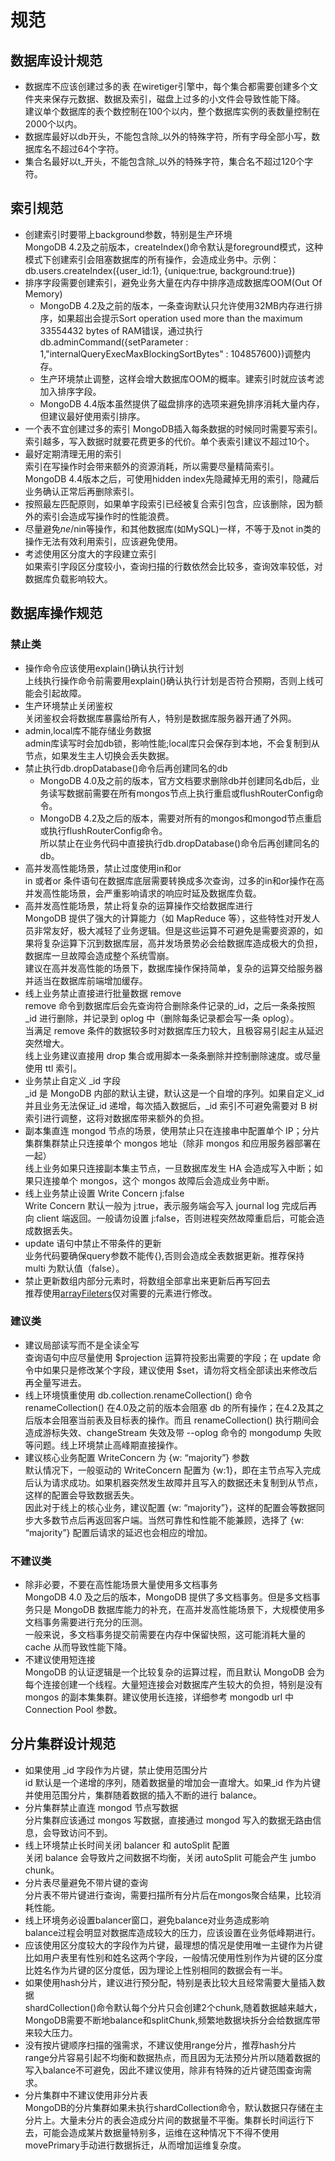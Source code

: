 # 规范

## 数据库设计规范

* 数据库不应该创建过多的表
  在wiretiger引擎中，每个集合都需要创建多个文件夹来保存元数据、数据及索引，磁盘上过多的小文件会导致性能下降。  
  建议单个数据库的表个数控制在100个以内，整个数据库实例的表数量控制在2000个以内。
* 数据库最好以db开头，不能包含除_以外的特殊字符，所有字母全部小写，数据库名不超过64个字符。
* 集合名最好以t_开头，不能包含除_以外的特殊字符，集合名不超过120个字符。

## 索引规范

* 创建索引时要带上background参数，特别是生产环境  
  MongoDB 4.2及之前版本，createIndex()命令默认是foreground模式，这种模式下创建索引会阻塞数据库的所有操作，会造成业务中。示例： db.users.createIndex({user_id:1}, {unique:true, background:true})
* 排序字段需要创建索引，避免业务大量在内存中排序造成数据库OOM(Out Of Memory)  
  * MongoDB 4.2及之前的版本，一条查询默认只允许使用32MB内存进行排序，如果超出会提示Sort operation used more than the maximum 33554432 bytes of RAM错误，通过执行db.adminCommand({setParameter : 1,"internalQueryExecMaxBlockingSortBytes" : 104857600})调整内存。
  * 生产环境禁止调整，这样会增大数据库OOM的概率。建索引时就应该考滤加入排序字段。
  * MongoDB 4.4版本虽然提供了磁盘排序的选项来避免排序消耗大量内存，但建议最好使用索引排序。
* 一个表不宜创建过多的索引
  MongoDB插入每条数据的时候同时需要写索引。索引越多，写入数据时就要花费更多的代价。单个表索引建议不超过10个。
* 最好定期清理无用的索引  
  索引在写操作时会带来额外的资源消耗，所以需要尽量精简索引。  
  MongoDB 4.4版本之后，可使用hidden index先隐藏掉无用的索引，隐藏后业务确认正常后再删除索引。
* 按照最左匹配原则，如果单字段索引已经被复合索引包含，应该删除，因为额外的索引会造成写操作时的性能浪费。
* 尽量避免$ne/$nin等操作，和其他数据库(如MySQL)一样，不等于及not in类的操作无法有效利用索引，应该避免使用。
* 考滤使用区分度大的字段建立索引  
  如果索引字段区分度较小，查询扫描的行数依然会比较多，查询效率较低，对数据库负载影响较大。

## 数据库操作规范

### 禁止类

* 操作命令应该使用explain()确认执行计划  
  上线执行操作命令前需要用explain()确认执行计划是否符合预期，否则上线可能会引起故障。
* 生产环境禁止关闭鉴权  
  关闭鉴权会将数据库暴露给所有人，特别是数据库服务器开通了外网。
* admin,local库不能存储业务数据  
  admin库读写时会加db锁，影响性能;local库只会保存到本地，不会复制到从节点，如果发生主人切换会丢失数据。
* 禁止执行db.dropDatabase()命令后再创建同名的db  
  * MongoDB 4.0及之前的版本，官方文档要求删除db并创建同名db后，业务读写数据前需要在所有mongos节点上执行重启或flushRouterConfig命令。
  * MongoDB 4.2及之后的版本，需要对所有的mongos和mongod节点重启或执行flushRouterConfig命令。  
    所以禁止在业务代码中直接执行db.dropDatabase()命令后再创建同名的db。
* 高并发高性能场景，禁止过度使用in和or  
  in 或者or 条件语句在数据库底层需要转换成多次查询，过多的in和or操作在高并发高性能场景，会严重影响请求的响应时延及数据库负载。
* 高并发高性能场景，禁止将复杂的运算操作交给数据库进行  
  MongoDB 提供了强大的计算能力（如 MapReduce 等），这些特性对开发人员非常友好，极大减轻了业务逻辑。但是这些运算不可避免是需要资源的，如果将复杂运算下沉到数据库层，高并发场景势必会给数据库造成极大的负担，数据库一旦故障会造成整个系统雪崩。  
  建议在高并发高性能的场景下，数据库操作保持简单，复杂的运算交给服务器并适当在数据库前端增加缓存。
* 线上业务禁止直接进行批量数据 remove  
  remove 命令到数据库后会先查询符合删除条件记录的_id，之后一条条按照_id 进行删除，并记录到 oplog 中（删除每条记录都会写一条 oplog）。  
  当满足 remove 条件的数据较多时对数据库压力较大，且极容易引起主从延迟突然增大。  
  线上业务建议直接用 drop 集合或用脚本一条条删除并控制删除速度。或尽量使用 ttl 索引。
* 业务禁止自定义 _id 字段  
  _id 是 MongoDB 内部的默认主键，默认这是一个自增的序列。如果自定义_id 并且业务无法保证_id 递增，每次插入数据后，_id 索引不可避免需要对 B 树索引进行调整，这将对数据库带来额外的负担。
* 副本集直连 mongod 节点的场景，使用禁止只在连接串中配置单个 IP；分片集群集群禁止只连接单个 mongos 地址（除非 mongos 和应用服务器部署在一起）  
  线上业务如果只连接副本集主节点，一旦数据库发生 HA 会造成写入中断；如果只连接单个 mongos，这个 mongos 故障后会造成业务中断。
* 线上业务禁止设置 Write Concern j:false  
  Write Concern 默认一般为 j:true，表示服务端会写入 journal log 完成后再向 client 端返回。一般请勿设置 j:false，否则进程突然故障重启后，可能会造成数据丢失。
* update 语句中禁止不带条件的更新  
  业务代码要确保query参数不能传{},否则会造成全表数据更新。推荐保持 multi 为默认值（false）。
* 禁止更新数组内部分元素时，将数组全部拿出来更新后再写回去  
  推荐使用[arrayFileters](https://docs.mongodb.com/manual/reference/operator/update/positional-filtered/#std-label-positional-update-arrayFilters)仅对需要的元素进行修改。

### 建议类

* 建议局部读写而不是全读全写  
  查询语句中应尽量使用 $projection 运算符投影出需要的字段；在 update 命令中如果只是修改某个字段，建议使用 $set，请勿将文档全部读出来修改后再全量写进去。
* 线上环境慎重使用 db.collection.renameCollection() 命令  
  renameCollection() 在4.0及之前的版本会阻塞 db 的所有操作；在4.2及其之后版本会阻塞当前表及目标表的操作。而且 renameCollection() 执行期间会造成游标失效、changeStream 失效及带 --oplog 命令的 mongodump 失败等问题。线上环境禁止高峰期直接操作。
* 建议核心业务配置 WriteConcern 为 {w: “majority”} 参数  
  默认情况下，一般驱动的 WriteConcern 配置为 {w:1}，即在主节点写入完成后认为请求成功。如果机器突然发生故障并且写入的数据还未复制到从节点，这样的配置会导致数据丢失。  
  因此对于线上的核心业务，建议配置 {w: “majority”}，这样的配置会等数据同步大多数节点后再返回客户端。当然可靠性和性能不能兼顾，选择了 {w: “majority”} 配置后请求的延迟也会相应的增加。

### 不建议类

* 除非必要，不要在高性能场景大量使用多文档事务  
  MongoDB 4.0 及之后的版本，MongoDB 提供了多文档事务。但是多文档事务只是 MongoDB 数据库能力的补充，在高并发高性能场景下，大规模使用多文档事务需要进行充分的压测。  
  一般来说，多文档事务提交前需要在内存中保留快照，这可能消耗大量的 cache 从而导致性能下降。
* 不建议使用短连接  
  MongoDB 的认证逻辑是一个比较复杂的运算过程，而且默认 MongoDB 会为每个连接创建一个线程。大量短连接会对数据库产生较大的负担，特别是没有 mongos 的副本集集群。建议使用长连接，详细参考 mongodb url 中 Connection Pool 参数。

## 分片集群设计规范

* 如果使用 _id 字段作为片键，禁止使用范围分片  
  id 默认是一个递增的序列，随着数据量的增加会一直增大。如果_id 作为片键并使用范围分片，集群随着数据的插入不断的进行 balance。
* 分片集群禁止直连 mongod 节点写数据  
  分片集群应该通过 mongos 写数据，直接通过 mongod 写入的数据无路由信息，会导致访问不到。
* 线上环境禁止长时间关闭 balancer 和 autoSplit 配置  
  关闭 balance 会导致片之间数据不均衡，关闭 autoSplit 可能会产生 jumbo chunk。
* 分片表尽量避免不带片键的查询  
  分片表不带片键进行查询，需要扫描所有分片后在mongos聚合结果，比较消耗性能。
* 线上环境务必设置balancer窗口，避免balance对业务造成影响  
  balance过程会明显对数据库造成较大的压力，应该设置在业务低峰期进行。
* 应该使用区分度较大的字段作为片键，最理想的情况是使用唯一主键作为片键  
  比如用户表里有性别和姓名这两个字段，一般情况使用性别作为片键的区分度比姓名作为片键的区分度低，因为理论上性别相同的数据会有一半。
* 如果使用hash分片，建议进行预分配，特别是表比较大且经常需要大量插入数据  
  shardCollection()命令默认每个分片只会创建2个chunk,随着数据越来越大，MongoDB需要不断地balance和splitChunk,频繁地数据块拆分会给数据库带来较大压力。
* 没有按片键顺序扫描的强需求，不建议使用range分片，推荐hash分片  
  range分片容易引起不均衡和数据热点，而且因为无法预分片所以随着数据的写入balance不可避免，因此不建议使用，除非有特殊的近片键范围查询需求。
* 分片集群中不建议使用非分片表  
  MongoDB的分片集群如果未执行shardCollection命令，默认数据只存储在主分片上。大量未分片的表会造成分片间的数据量不平衡。集群长时间运行下去，可能会造成某片数据量特别多，运维在这种情况下不得不使用movePrimary手动进行数据拆迁，从而增加运维复杂度。

<Vssue :title="$title" :options="{ locale: 'zh' }" />